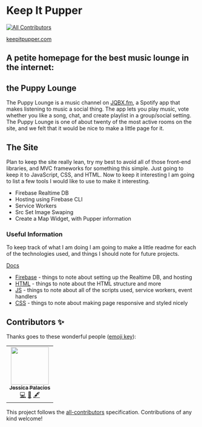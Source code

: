 # Keep It Pupper
<!-- ALL-CONTRIBUTORS-BADGE:START - Do not remove or modify this section -->
[![All Contributors](https://img.shields.io/badge/all_contributors-1-orange.svg?style=flat-square)](#contributors-)
<!-- ALL-CONTRIBUTORS-BADGE:END -->
[keepitpupper.com](//keepitpupper.com)

## A petite homepage for the best music lounge in the internet:

## the **Puppy Lounge**

The Puppy Lounge is a music channel on [JQBX.fm](//jqbx.fm), a Spotify app that makes listening to music a social thing. The app lets you play music, vote whether you like a song, chat, and create playlist in a group/social setting. The Puppy Lounge is one of about twenty of the most active rooms on the site, and we felt that it would be nice to make a little page for it.

## The Site

Plan to keep the site really lean, try my best to avoid all of those front-end libraries, and MVC frameworks for something this simple. Just going to keep it to JavaScript, CSS, and HTML. Now to keep it interesting I am going to list a few tools I would like to use to make it interesting.

- Firebase Realtime DB
- Hosting using Firebase CLI
- Service Workers
- Src Set Image Swaping
- Create a Map Widget, with Pupper information

### Useful Information
To keep track of what I am doing I am going to make a little readme for each of the technologies used, and things I should note for future projects.

[Docs](./docs)
- [Firebase](./docs/firebase.md) - things to note about setting up the Realtime DB, and hosting
- [HTML](./docs/html.md) - things to note about the HTML structure and more
- [JS](./docs/js.md) - things to note about all of the scripts used, service workers, event handlers
- [CSS](./docs/css.md) - things to note about making page responsive and styled nicely


## Contributors ✨

Thanks goes to these wonderful people ([emoji key](https://allcontributors.org/docs/en/emoji-key)):

<!-- ALL-CONTRIBUTORS-LIST:START - Do not remove or modify this section -->
<!-- prettier-ignore-start -->
<!-- markdownlint-disable -->
<table>
  <tr>
    <td align="center"><a href="https://jesspluslife.com/"><img src="https://avatars3.githubusercontent.com/u/18371011?v=4" width="100px;" alt=""/><br /><sub><b>Jessica Palacios </b></sub></a><br /><a href="https://github.com/sherwino/keepitpupper/commits?author=jesspalacios" title="Code">💻</a> <a href="#design-jesspalacios" title="Design">🎨</a> <a href="#content-jesspalacios" title="Content">🖋</a></td>
  </tr>
</table>

<!-- markdownlint-enable -->
<!-- prettier-ignore-end -->
<!-- ALL-CONTRIBUTORS-LIST:END -->

This project follows the [all-contributors](https://github.com/all-contributors/all-contributors) specification. Contributions of any kind welcome!